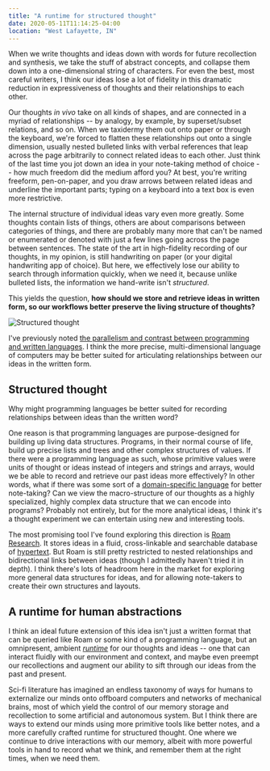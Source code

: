 ```yaml
---
title: "A runtime for structured thought"
date: 2020-05-11T11:14:25-04:00
location: "West Lafayette, IN"
---
```


When we write thoughts and ideas down with words for future recollection and synthesis, we take the stuff of abstract concepts, and collapse them down into a one-dimensional string of characters. For even the best, most careful writers, I think our ideas lose a lot of fidelity in this dramatic reduction in expressiveness of thoughts and their relationships to each other.

Our thoughts _in vivo_ take on all kinds of shapes, and are connected in a myriad of relationships -- by analogy, by example, by superset/subset relations, and so on. When we taxidermy them out onto paper or through the keyboard, we're forced to flatten these relationships out onto a single dimension, usually nested bulleted links with verbal references  that leap across the page arbitrarily to connect related ideas to each other. Just think of the last time you jot down an idea in your note-taking method of choice -- how much freedom did the medium afford you? At best, you're writing freeform, pen-on-paper, and you draw arrows between related ideas and underline the important parts; typing on a keyboard into a text box is even more restrictive.

The internal structure of individual ideas vary even more greatly. Some thoughts contain lists of things, others are about comparisons between categories of things, and there are probably many more that can't be named or enumerated or denoted with just a few lines going across the page between sentences. The state of the art in high-fidelity recording of our thoughts, in my opinion, is still handwriting on paper (or your digital handwriting app of choice). But here, we effectively lose our ability to search through information quickly, when we need it, because unlike bulleted lists, the information we hand-write isn't _structured_.

This yields the question, **how should we store and retrieve ideas in written form, so our workflows better preserve the living structure of thoughts?**

<p>
<img src="/img/structured-thought.jpg" alt="Structured thought" class="blend-multiply">
</p>

I've previously noted [the parallelism and contrast between programming and written languages](https://linus.coffee/note/abstraction/). I think the more precise, multi-dimensional language of computers may be better suited for articulating relationships between our ideas in the written form.

## Structured thought

Why might programming languages be better suited for recording relationships between ideas than the written word?

One reason is that programming languages are purpose-designed for building up living data structures. Programs, in their normal course of life, build up precise lists and trees and other complex structures of values. If there were a programming language as such, whose primitive values were units of thought or ideas instead of integers and strings and arrays, would we be able to record and retrieve our past ideas more effectively? In other words, what if there was some sort of a [domain-specific language](https://en.wikipedia.org/wiki/Domain-specific_language) for better note-taking? Can we view the macro-structure of our thoughts as a highly specialized, highly complex data structure that we can encode into programs? Probably not entirely, but for the more analytical ideas, I think it's a thought experiment we can entertain using new and interesting tools.

The most promising tool I've found exploring this direction is [Roam Research](https://roamresearch.com). It stores ideas in a fluid, cross-linkable and searchable database of [hypertext](https://en.wikipedia.org/wiki/Hypertext). But Roam is still pretty restricted to nested relationships and bidirectional links between ideas (though I admittedly haven't tried it in depth). I think there's lots of headroom here in the market for exploring more general data structures for ideas, and for allowing note-takers to create their own structures and layouts.

## A runtime for human abstractions

I think an ideal future extension of this idea isn't just a written format that can be queried like Roam or some kind of a programming language, but an omnipresent, ambient [_runtime_](https://en.wikipedia.org/wiki/Runtime_system) for our thoughts and ideas -- one that can interact fluidly with our environment and context, and maybe even preempt our recollections and augment our ability to sift through our ideas from the past and present.

Sci-fi literature has imagined an endless taxonomy of ways for humans to externalize our minds onto offboard computers and networks of mechanical brains, most of which yield the control of our memory storage and recollection to some artificial and autonomous system. But I think there are ways to extend our minds using more primitive tools like better notes, and a more carefully crafted runtime for structured thought. One where we continue to drive interactions with our memory, albeit with more powerful tools in hand to record what we think, and remember them at the right times, when we need them.
